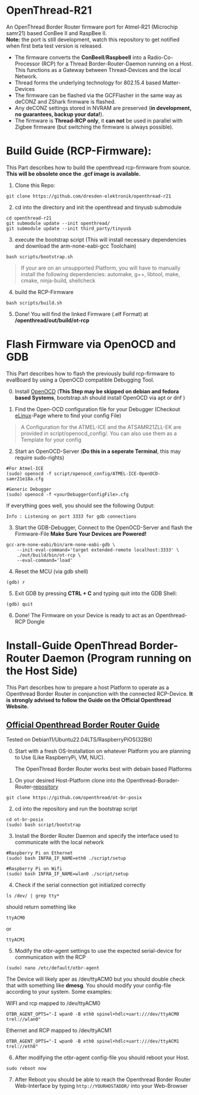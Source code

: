 # OpenThread-R21


An OpenThread Border Router firmware port for Atmel-R21 (Microchip samr21) based ConBee II and RaspBee II.  
**Note:** the port is still development, watch this repository to get notified when first beta test version is released.

* The firmware converts the **ConBeeII**/**RaspbeeII** into a Radio-Co-Processor (RCP) for a Thread Border-Router-Daemon running on a Host. This functions as a Gateway between Thread-Devices and the local Network.
* Thread forms the underlying technology for 802.15.4 based Matter-Devices 
* The firmware can be flashed via the GCFFlasher in the same way as deCONZ and ZShark firmware is flashed.
* Any deCONZ settings stored in NVRAM are preserved (**in development, no guarantees, backup your data!**).
* The firmware is **Thread-RCP only**, it **can not** be used in parallel with Zigbee firmware (but switching the firmware is always possible).


# Build Guide (RCP-Firmware):

This Part describes how to build the openthread rcp-firmware from source. **This will be obsolete once the .gcf image is available.**


1. Clone this Repo:
```console
git clone https://github.com/dresden-elektronik/openthread-r21
```

2. cd into the directory and init the openthread and tinyusb submodule
```console
cd openthread-r21
git submodule update --init openthread/
git submodule update --init third_party/tinyusb
```

3. execute the bootstrap script (This will install necessary dependencies and download the arm-none-eabi-gcc Toolchain)
```console
bash scripts/bootstrap.sh
```
> If your are on an unsupported Platform, you will have to manually install the following dependencies: 
> automake, g++, libtool, make, cmake, ninja-build, shellcheck 

4. build the RCP-Firmware
```console
bash scripts/build.sh
```

5. Done! You will find the linked Firmware (.elf Format) at **/openthread/out/build/ot-rcp**


# Flash Firmware via OpenOCD and GDB

This Part describes how to flash the previously build rcp-firmware to evalBoard by using a OpenOCD compatible Debugging Tool.


0. Install [OpenOCD](https://openocd.org/) (**This Step may be skipped on debian and fedora based Systems**, bootstrap.sh should install OpenOCD via apt or dnf )

1. Find the Open-OCD configuration file for your Debugger (Checkout [eLinux](https://elinux.org/OpenOCD_Config_File_Paths)-Page where to find your config File)
> A Configuration for the ATMEL-ICE and the ATSAMR21ZLL-EK are provided in script/openocd_config/. You can also use them as a Template for your config

2. Start an OpenOCD-Server (**Do this in a seperate Terminal**, this may require sudo-rights)
```console
#For Atmel-ICE
(sudo) openocd -f script/openocd_config/ATMEL-ICE-OpenOCD-samr21e18a.cfg

#Generic Debugger
(sudo) openocd -f <yourDebuggerConfigFile>.cfg
```
If everything goes well, you should see the following Output:
```console
Info : Listening on port 3333 for gdb connections
```
3. Start the GDB-Debugger, Connect to the OpenOCD-Server and flash the Firmware-File
    **Make Sure Your Devices are Powered!** 
```console
gcc-arm-none-eabi/bin/arm-none-eabi-gdb \
    --init-eval-command='target extended-remote localhost:3333' \
    ./out/build/bin/ot-rcp \
    --eval-command='load'
```

4. Reset the MCU (via gdb shell)
```console
(gdb) r
```

5. Exit GDB by pressing **CTRL + C** and typing quit into the GDB Shell:
```console
(gdb) quit
```

6. Done! The Firmware on your Device is ready to act as an Openthread-RCP Dongle


# Install-Guide OpenThread Border-Router Daemon (Program running on the Host Side)

This Part describes how to prepare a host Platform to operate as a Openthread Border Router in conjunction with the connected RCP-Device.
**It is strongly advised to follow the Guide on the Official Openthread Website.**  
## [Official Openthread Border Router Guide](https://openthread.io/guides/border-router)
Tested on Debian11/Ubuntu22.04LTS/RaspberryPiOS(32Bit)

0. Start with a fresh OS-Installation on whatever Platform you are planning to Use (Like RaspberryPi, VM, NUC). 

    The OpenThread Border Router works best with debain based Platforms

1. On your desired Host-Platform clone into the Openthread-Borader-Router-[repository](https://github.com/openthread/ot-br-posix)

```console
git clone https://github.com/openthread/ot-br-posix
```

2. cd into the repository and run the bootstrap script

```console
cd ot-br-posix
(sudo) bash script/bootstrap
```

3. Install the Border Router Daemon and specify the interface used to communicate with the local network
```console
#Raspberry Pi on Ethernet
(sudo) bash INFRA_IF_NAME=eth0 ./script/setup

#Raspberry Pi on Wifi
(sudo) bash INFRA_IF_NAME=wlan0 ./script/setup
```
4. Check if the serial connection got initialized correctly
```console
ls /dev/ | grep tty*
```
should return something like 
```console
ttyACM0
```
or
```console
ttyACM1
```

5. Modify the otbr-agent settings to use the expected serial-device for communication with the RCP
```console
(sudo) nano /etc/default/otbr-agent
```

The Device will likely aper as /dev/ttyACM0 but you should double check that with something like **dmesg**.
You should modify your config-file according to your system. Some examples:

WIFI and rcp mapped to /dev/ttyACM0
```console
OTBR_AGENT_OPTS="-I wpan0 -B eth0 spinel+hdlc+uart:///dev/ttyACM0 trel://wlan0"
```

Ethernet and RCP mapped to /dev/ttyACM1
```console
OTBR_AGENT_OPTS="-I wpan0 -B eth0 spinel+hdlc+uart:///dev/ttyACM1 trel://eth0"
```

6. After modifying the otbr-agent config-file you should reboot your Host.
```console
sudo reboot now
```
    
7. After Reboot you should be able to reach the Openthread Border Router Web-Interface by typing 
    `http://YOURHOSTADDR/`
    into your Web-Browser

